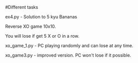 #Different tasks

ex4.py - Solution to 5 kyu Bananas

Reverse XO game 10x10.

You will lose if get 5 X or O in a row.

xo_game_1.py - PC playing randomly and can lose at any time.

xo_game3.py - improved version. PC won't lose if it possible.
